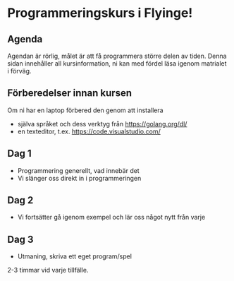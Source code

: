 # Programmeringskurs i Flyinge!

## Agenda

Agendan är rörlig, målet är att få programmera större delen
av tiden. Denna sidan innehåller all kursinformation, ni kan med fördel
läsa igenom matrialet i förväg.


## Förberedelser innan kursen

Om ni har en laptop förbered den genom att installera 

- själva språket och dess verktyg från https://golang.org/dl/
- en texteditor, t.ex. https://code.visualstudio.com/

## Dag 1

+ Programmering generellt, vad innebär det
+ Vi slänger oss direkt in i programmeringen

## Dag 2

+ Vi fortsätter gå igenom exempel och lär oss något nytt från varje

## Dag 3

+ Utmaning, skriva ett eget program/spel


2-3 timmar vid varje tillfälle.

